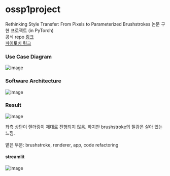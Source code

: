 # ossp1project

Rethinking Style Transfer: From Pixels to Parameterized Brushstrokes 논문 구현 프로젝트 (in PyTorch)<br/>
공식 repo <a href="https://github.com/CompVis/brushstroke-parameterized-style-transfer">링크</a> <br/>
<a href="https://github.com/justanhduc/brushstroke-parameterized-style-transfer/blob/master/losses.py">파이토치 링크</a>
<br/>
### Use Case Diagram
![image](https://user-images.githubusercontent.com/60024018/178115869-d0ea7317-8a52-41d8-bb55-6bc63c850a19.png)

### Software Architecture
![image](https://user-images.githubusercontent.com/60024018/178115865-491b421c-8f10-45b9-b8de-efc1cb30422e.png)

### Result
![image](https://user-images.githubusercontent.com/60024018/178115758-825d991b-1e41-497d-bc78-3aff76e46e2e.png)

좌측 상단이 렌더링이 제대로 진행되지 않음. 하지만 brushstroke의 질감은 살아 있는 느낌. <br/>
<br/>
맡은 부분: brushstroke, renderer, app, code refactoring <br/>

#### streamlit
![image](https://user-images.githubusercontent.com/60024018/178115947-4ef7aabc-2464-4f3d-96a6-49cccf81dced.png)
